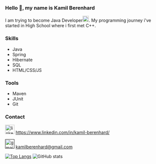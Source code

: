 ### Hello 👋, my name is Kamil Berenhard
I am trying to become Java Developer[<img src='https://cdn.jsdelivr.net/npm/simple-icons@3.0.1/icons/java.svg' alt='java' height='20'>](414141).   My programming journey i've started in High School where i first met C++.

### Skills
* Java
* Spring
* Hibernate
* SQL
* HTML/CSS/JS

### Tools
* Maven
* JUnit
* Git


### Contact
[<img src='https://cdn.jsdelivr.net/npm/simple-icons@3.0.1/icons/linkedin.svg' alt='linkedin' height='30'>](https://www.linkedin.com/in/kamil-berenhard/) https://www.linkedin.com/in/kamil-berenhard/

[<img src='https://cdn.jsdelivr.net/npm/simple-icons@3.0.1/icons/gmail.svg' alt='gmail' height='30'>]() kamilberenhard@gmail.com  

[![Top Langs](https://github-readme-stats.vercel.app/api/top-langs/?username=Lemci0)](https://github.com/anuraghazra/github-readme-stats)
![GitHub stats](https://github-readme-stats.vercel.app/api?username=Lemci0&show_icons=true) 

